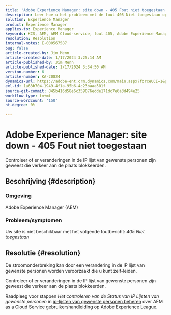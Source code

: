 ```yaml
---
title: 'Adobe Experience Manager: site down - 405 Fout niet toegestaan'
description: Leer hoe u het probleem met de fout 405 Niet toegestaan op uw site kunt oplossen.
solution: Experience Manager
product: Experience Manager
applies-to: Experience Manager
keywords: KCS, AEM, AEM Cloud-service, fout 405, Adobe Experience Manager. site down, probleemoplossing
resolution: Resolution
internal-notes: E-000567587
bug: false
article-created-by: Jim Menn
article-created-date: 1/17/2024 3:25:14 AM
article-published-by: Jim Menn
article-published-date: 1/17/2024 3:34:50 AM
version-number: 6
article-number: KA-20824
dynamics-url: https://adobe-ent.crm.dynamics.com/main.aspx?forceUCI=1&pagetype=entityrecord&etn=knowledgearticle&id=07867202-e8b4-ee11-a569-6045bd006268
exl-id: 1a63b704-1949-4f1a-95b6-4c23baaa501f
source-git-commit: 845b416d58e6c359076edde171dc7e6a3d494e25
workflow-type: tm+mt
source-wordcount: '150'
ht-degree: 0%

---
```


# Adobe Experience Manager: site down - 405 Fout niet toegestaan


Controleer of er veranderingen in de IP lijst van gewenste personen zijn geweest die verkeer aan de plaats blokkeerden.

## Beschrijving {#description}


### Omgeving

Adobe Experience Manager (AEM)



### Probleem/symptomen

Uw site is niet beschikbaar met het volgende foutbericht: *405 Niet toegestaan*


## Resolutie {#resolution}


De stroomonderbreking kan door een verandering in de IP lijst van gewenste personen worden veroorzaakt die u kunt zelf-leiden.

Controleer of er veranderingen in de IP lijst van gewenste personen zijn geweest die verkeer aan de plaats blokkeerden.

Raadpleeg voor stappen *Het controleren van de Status van IP Lijsten van gewenste personen* in [ip-lijsten van gewenste personen beheren](https://experienceleague.adobe.com/docs/experience-manager-cloud-service/content/implementing/using-cloud-manager/ip-allow-lists/managing-ip-allow-lists.html?lang=en) over AEM as a Cloud Service gebruikershandleiding op Adobe Experience League.
